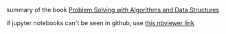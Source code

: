 summary of the book [Problem Solving with Algorithms and Data Structures](http://interactivepython.org/runestone/static/pythonds/index.html)

if jupyter notebooks can't be seen in github, use [this nbviewer link](https://nbviewer.jupyter.org/github/mlearnprojects/algorithms/tree/master/)
